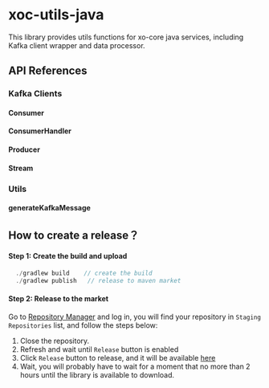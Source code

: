 # xoc-utils-java
This library provides utils functions for xo-core java services, including Kafka client wrapper and data processor. 

## API References

### Kafka Clients

#### Consumer

#### ConsumerHandler

#### Producer

#### Stream

### Utils

#### generateKafkaMessage

## How to create a release？
#### Step 1: Create the build and upload
``` java
  ./gradlew build    // create the build
  ./gradlew publish   // release to maven market
```

#### Step 2: Release to the market 
Go to [Repository Manager](https://oss.sonatype.org) and log in,
you will find your repository in `Staging Repositories` list,
and follow the steps below:
1. Close the repository.
2. Refresh and wait until `Release` button is enabled
3. Click `Release` button to release,
and it will be available [here](https://oss.sonatype.org/content/groups/staging/io/xocore/xoc-utils-java/)
4. Wait, you will probably have to wait for a moment that no more than 2 hours until the library is available to download. 
